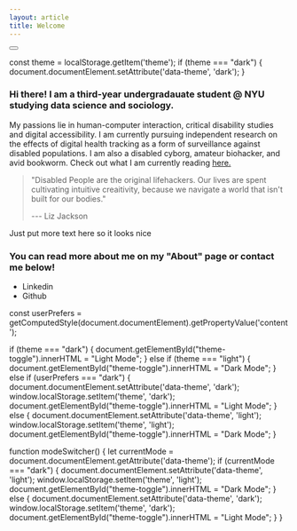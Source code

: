```yaml
---
layout: article
title: Welcome 
---
```


<button id="theme-toggle" onclick="modeSwitcher()"></button>

const theme = localStorage.getItem('theme');
	if (theme === "dark") {
		document.documentElement.setAttribute('data-theme', 'dark');
	}


### Hi there! I am a third-year undergradauate student @ NYU studying data science and sociology.

My passions lie in human-computer interaction, critical disability studies and digital accessibility. I am currently pursuing independent research on the effects of digital health tracking as a form of surveillance against disabled populations. I am also a disabled cyborg, amateur biohacker, and avid bookworm. Check out what I am currently reading [here.](https://www.goodreads.com/user/show/46515398-paige-h)

> "Disabled People are the original lifehackers. Our lives are spent cultivating intuitive creaitivity, because we navigate a world that isn't built for our bodies." 
>
> --- Liz Jackson 

Just put more text here so it looks nice

### You can read more about me on my "About" page or contact me below!

- Linkedin
- Github

const userPrefers = getComputedStyle(document.documentElement).getPropertyValue('content');	

if (theme === "dark") {
	document.getElementById("theme-toggle").innerHTML = "Light Mode";
} else if (theme === "light") {
	document.getElementById("theme-toggle").innerHTML = "Dark Mode";
} else if  (userPrefers === "dark") {
	document.documentElement.setAttribute('data-theme', 'dark');
	window.localStorage.setItem('theme', 'dark');
	document.getElementById("theme-toggle").innerHTML = "Light Mode";
} else {
	document.documentElement.setAttribute('data-theme', 'light');
	window.localStorage.setItem('theme', 'light');
	document.getElementById("theme-toggle").innerHTML = "Dark Mode";
}

function modeSwitcher() {
	let currentMode = document.documentElement.getAttribute('data-theme');
	if (currentMode === "dark") {
		document.documentElement.setAttribute('data-theme', 'light');
		window.localStorage.setItem('theme', 'light');
		document.getElementById("theme-toggle").innerHTML = "Dark Mode";
	} else {
		document.documentElement.setAttribute('data-theme', 'dark');
		window.localStorage.setItem('theme', 'dark');
		document.getElementById("theme-toggle").innerHTML = "Light Mode";
	}
}
